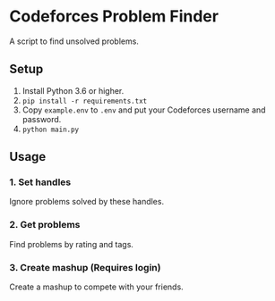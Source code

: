 # Codeforces Problem Finder

A script to find unsolved problems.

## Setup

1. Install Python 3.6 or higher.
2. `pip install -r requirements.txt`
3. Copy `example.env` to `.env` and put your Codeforces username and password.
4. `python main.py`

## Usage

### 1. Set handles
Ignore problems solved by these handles.

### 2. Get problems
Find problems by rating and tags.

### 3. Create mashup (Requires login)
Create a mashup to compete with your friends.